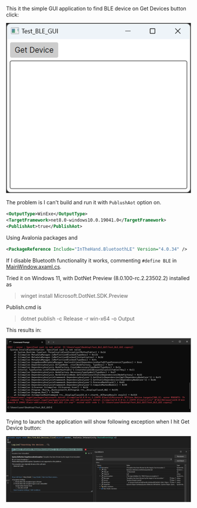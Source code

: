 This it the simple GUI application to find BLE device on Get Devices button click:

![Gui](img/gui.png)

The problem is I can't build and run it with ``PublushAot`` option on.

```xml
<OutputType>WinExe</OutputType>
<TargetFramework>net8.0-windows10.0.19041.0</TargetFramework>
<PublishAot>true</PublishAot>
```

Using Avalonia packages and 
```xml
<PackageReference Include="InTheHand.BluetoothLE" Version="4.0.34" />
```

If I disable Bluetooth functionality it works, commenting ``#define BLE`` in
[MainWindow.axaml.cs](https://github.com/denys-volodarskyi/Test_BLE_GUI/blob/master/MainWindow.axaml.cs#L1).

Tried it on Windows 11, with DotNet Preview (8.0.100-rc.2.23502.2) installed as

> winget install Microsoft.DotNet.SDK.Preview

Publish.cmd is

> dotnet publish -c Release -r win-x64 -o Output

This results in:

![Publush Message](img/publush-message.png)

Trying to launch the application will show following exception when I hit Get Device button:

![Run Exception](img/run-exception.png)
